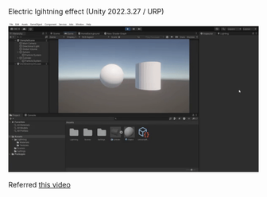 Electric lgihtning effect (Unity 2022.3.27 / URP)

![screenshot](./screenshot.gif)

Referred [this video](https://www.youtube.com/watch?v=NMTXHnsxgss)